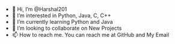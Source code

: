 - 👋 Hi, I’m @Harshal201
- 👀 I’m interested in Python, Java, C, C++
- 🌱 I’m currently learning Python and Java
- 💞️ I’m looking to collaborate on New Projects 
- 📫 How to reach me. You can reach me at GitHub and My Email

<!---
Harshal201/Harshal201 is a ✨ special ✨ repository because its `README.md` (this file) appears on your GitHub profile.
You can click the Preview link to take a look at your changes.
--->
